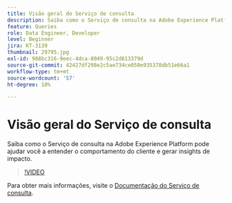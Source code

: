 ```yaml
---
title: Visão geral do Serviço de consulta
description: Saiba como o Serviço de consulta na Adobe Experience Platform pode ajudar você a entender o comportamento do cliente e gerar insights de impacto.
feature: Queries
role: Data Engineer, Developer
level: Beginner
jira: KT-3139
thumbnail: 29795.jpg
exl-id: 988bc316-9eec-4dca-8049-95c2d613379d
source-git-commit: 42427df298e2c5ae734ce050e935378db51e66a1
workflow-type: tm+mt
source-wordcount: '57'
ht-degree: 10%

---
```


# Visão geral do Serviço de consulta

Saiba como o Serviço de consulta na Adobe Experience Platform pode ajudar você a entender o comportamento do cliente e gerar insights de impacto.

>[!VIDEO](https://video.tv.adobe.com/v/29795?quality=12&learn=on)

Para obter mais informações, visite o [Documentação do Serviço de consulta](https://experienceleague.adobe.com/docs/experience-platform/query/home.html?lang=pt-BR).
